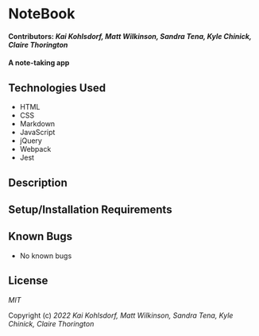 
# __NoteBook__
#### Contributors: _**Kai Kohlsdorf, Matt Wilkinson, Sandra Tena, Kyle Chinick, Claire Thorington**_

#### __A note-taking app__

## Technologies Used

- HTML
- CSS
- Markdown
- JavaScript
- jQuery
- Webpack
- Jest

## Description

## Setup/Installation Requirements

## Known Bugs

- No known bugs

## License

_MIT_


Copyright (c) _2022_ _Kai Kohlsdorf, Matt Wilkinson, Sandra Tena, Kyle Chinick, Claire Thorington_
